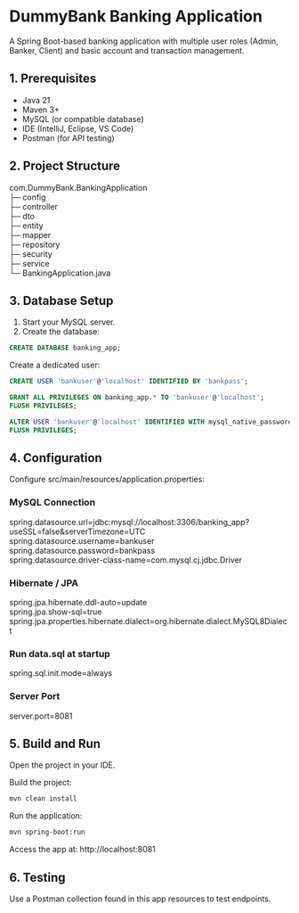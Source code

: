 # DummyBank Banking Application

A Spring Boot-based banking application with multiple user roles (Admin, Banker, Client) and basic account and transaction management.

## 1. Prerequisites
- Java 21
- Maven 3+
- MySQL (or compatible database)
- IDE (IntelliJ, Eclipse, VS Code)
- Postman (for API testing)
 
## 2. Project Structure

com.DummyBank.BankingApplication  
├─ config  
├─ controller  
├─ dto  
├─ entity  
├─ mapper  
├─ repository  
├─ security  
├─ service  
└─ BankingApplication.java  
 
## 3. Database Setup
1. Start your MySQL server.
2. Create the database:
```sql
CREATE DATABASE banking_app;
```
Create a dedicated user:

```sql
CREATE USER 'bankuser'@'localhost' IDENTIFIED BY 'bankpass';
```
```sql
GRANT ALL PRIVILEGES ON banking_app.* TO 'bankuser'@'localhost';
FLUSH PRIVILEGES;
```
```sql
ALTER USER 'bankuser'@'localhost' IDENTIFIED WITH mysql_native_password BY 'bankpass';
FLUSH PRIVILEGES;
```  
## 4. Configuration 
Configure src/main/resources/application.properties:

### MySQL Connection 
spring.datasource.url=jdbc:mysql://localhost:3306/banking_app?useSSL=false&serverTimezone=UTC  
spring.datasource.username=bankuser  
spring.datasource.password=bankpass  
spring.datasource.driver-class-name=com.mysql.cj.jdbc.Driver  

### Hibernate / JPA 
spring.jpa.hibernate.ddl-auto=update  
spring.jpa.show-sql=true  
spring.jpa.properties.hibernate.dialect=org.hibernate.dialect.MySQL8Dialect  

### Run data.sql at startup 
spring.sql.init.mode=always  

### Server Port 
server.port=8081  

## 5. Build and Run 
Open the project in your IDE.

Build the project:
```bash
mvn clean install
```
Run the application:
```bash
mvn spring-boot:run
```
Access the app at: http://localhost:8081

## 6. Testing 
Use a Postman collection found in this app resources to test endpoints.
